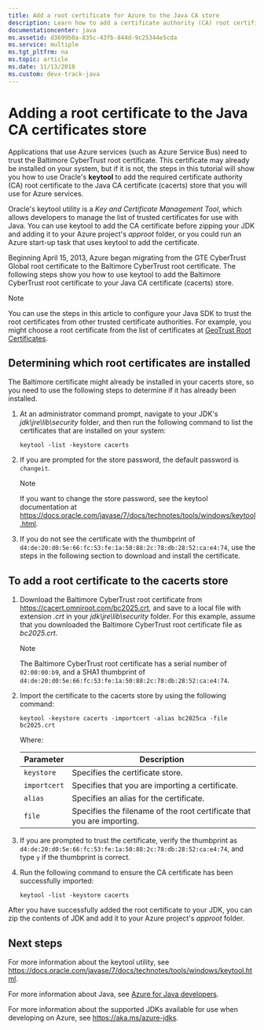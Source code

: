 ```yaml
---
title: Add a root certificate for Azure to the Java CA store
description: Learn how to add a certificate authority (CA) root certificate to the Java CA certificate (cacerts) store for use with Microsoft Azure.
documentationcenter: java
ms.assetid: d3699b0a-835c-43fb-844d-9c25344e5cda
ms.service: multiple
ms.tgt_pltfrm: na
ms.topic: article
ms.date: 11/13/2018
ms.custom: devx-track-java
---
```


# Adding a root certificate to the Java CA certificates store

Applications that use Azure services (such as Azure Service Bus) need to trust the Baltimore CyberTrust root certificate. This certificate may already be installed on your system, but if it is not, the steps in this tutorial will show you how to use Oracle's **keytool** to add the required certificate authority (CA) root certificate to the Java CA certificate (cacerts) store that you will use for Azure services.

Oracle's keytool utility is a _Key and Certificate Management Tool_, which allows developers to manage the list of trusted certificates for use with Java. You can use keytool to add the CA certificate before zipping your JDK and adding it to your Azure project's *approot* folder, or you could run an Azure start-up task that uses keytool to add the certificate.

Beginning April 15, 2013, Azure began migrating from the GTE CyberTrust Global root certificate to the Baltimore CyberTrust root certificate. The following steps show you how to use keytool to add the Baltimore CyberTrust root certificate to your Java CA certificate (cacerts) store.

> [!NOTE]
> You can use the steps in this article to configure your Java SDK to trust the root certificates from other trusted certificate authorities. For example, you might choose a root certificate from the list of certificates at [GeoTrust Root Certificates](https://www.geotrust.com/resources/root-certificates/).

## Determining which root certificates are installed

The Baltimore certificate might already be installed in your cacerts store, so you need to use the following steps to determine if it has already been installed.

1. At an administrator command prompt, navigate to your JDK's *jdk\jre\lib\security* folder, and then run the following command to list the certificates that are installed on your system:

   ```shell
   keytool -list -keystore cacerts
   ```

1. If you are prompted for the store password, the default password is `changeit`.

   > [!NOTE]
   > If you want to change the store password, see the keytool documentation at <https://docs.oracle.com/javase/7/docs/technotes/tools/windows/keytool.html>.

1. If you do not see the certificate with the thumbprint of `d4:de:20:d0:5e:66:fc:53:fe:1a:50:88:2c:78:db:28:52:ca:e4:74`, use the steps in the following section to download and install the certificate.

## To add a root certificate to the cacerts store

1. Download the Baltimore CyberTrust root certificate from <https://cacert.omniroot.com/bc2025.crt>, and save to a local file with extension *.crt* in your *jdk\jre\lib\security* folder. For this example, assume that you downloaded the Baltimore CyberTrust root certificate file as *bc2025.crt*.

   > [!NOTE]
   > The Baltimore CyberTrust root certificate has a serial number of `02:00:00:b9`, and a SHA1 thumbprint of `d4:de:20:d0:5e:66:fc:53:fe:1a:50:88:2c:78:db:28:52:ca:e4:74`.

2. Import the certificate to the cacerts store by using the following command:

   ```shell
   keytool -keystore cacerts -importcert -alias bc2025ca -file bc2025.crt
   ```

   Where:

   |  Parameter   |                              Description                               |
   |--------------|------------------------------------------------------------------------|
   | `keystore`   | Specifies the certificate store.                                       |
   | `importcert` | Specifies that you are importing a certificate.                        |
   | `alias`      | Specifies an alias for the certificate.                                |
   | `file`       | Specifies the filename of the root certificate that you are importing. |

3. If you are prompted to trust the certificate, verify the thumbprint as `d4:de:20:d0:5e:66:fc:53:fe:1a:50:88:2c:78:db:28:52:ca:e4:74`, and type `y` if the thumbprint is correct.

4. Run the following command to ensure the CA certificate has been successfully imported:

   ```shell
   keytool -list -keystore cacerts
   ```

After you have successfully added the root certificate to your JDK, you can zip the contents of JDK and add it to your Azure project's *approot* folder.

## Next steps

For more information about the keytool utility, see <https://docs.oracle.com/javase/7/docs/technotes/tools/windows/keytool.html>.

For more information about Java, see [Azure for Java developers](../index.yml).

For more information about the supported JDKs available for use when developing on Azure, see <https://aka.ms/azure-jdks>.